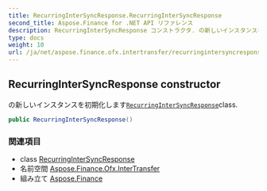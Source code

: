 ```yaml
---
title: RecurringInterSyncResponse.RecurringInterSyncResponse
second_title: Aspose.Finance for .NET API リファレンス
description: RecurringInterSyncResponse コンストラクタ. の新しいインスタンスを初期化しますRecurringInterSyncResponseclass.
type: docs
weight: 10
url: /ja/net/aspose.finance.ofx.intertransfer/recurringintersyncresponse/recurringintersyncresponse/
---
```

## RecurringInterSyncResponse constructor

の新しいインスタンスを初期化します[`RecurringInterSyncResponse`](../)class.

```csharp
public RecurringInterSyncResponse()
```

### 関連項目

* class [RecurringInterSyncResponse](../)
* 名前空間 [Aspose.Finance.Ofx.InterTransfer](../../recurringintersyncresponse/)
* 組み立て [Aspose.Finance](../../../)


